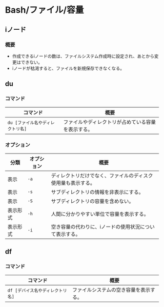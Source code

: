 # Bash/ファイル/容量

## iノード

### 概要

- 作成できるiノードの数は、ファイルシステム作成時に設定され、あとから変更はできない。
- iノードが枯渇すると、ファイルを新規保存できなくなる。

## du

### コマンド

| コマンド                          | 概要                                               |
| --------------------------------- | -------------------------------------------------- |
| `du [ファイル名やディレクトリ名]` | ファイルやディレクトリが占めている容量を表示する。 |

### オプション

| 分類     | オプション | 概要                                                         |
| -------- | ---------- | ------------------------------------------------------------ |
| 表示     | `-a`       | ディレクトリだけでなく、ファイルのディスク使用量も表示する。 |
| 表示     | `-s`       | サブディレクトリの情報を非表示にする。                       |
| 表示     | `-S`       | サブディレクトリの容量を含めない。                           |
| 表示形式 | `-h`       | 人間に分かりやすい単位で容量を表示する。                     |
| 表示形式 | `-i`       | 空き容量の代わりに、iノードの使用状況について表示する。      |

## df

### コマンド

| コマンド                          | 概要                                   |
| --------------------------------- | -------------------------------------- |
| `df [デバイス名やディレクトリ名]` | ファイルシステムの空き容量を表示する。 |
